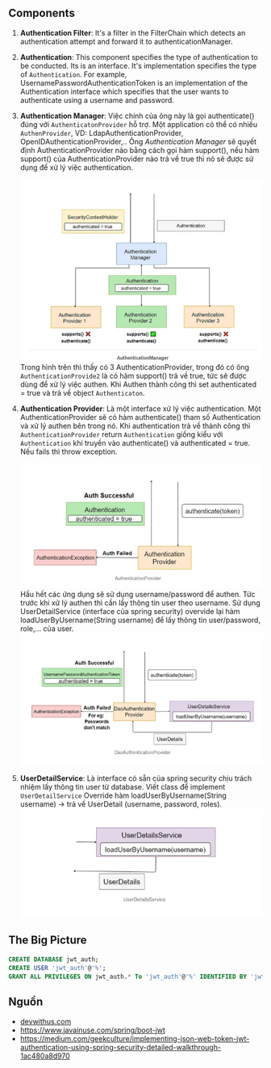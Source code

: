 ## Components

1. **Authentication Filter**: It's a filter in the FilterChain which detects an authentication attempt and forward it to authenticationManager.
2. **Authentication**: This component specifies the type of authentication to be conducted. Its is an interface. It's implementation specifies the type of `Authentication`. For example, UsernamePasswordAuthenticationToken is an implementation of the Authentication interface which specifies that the user wants to authenticate using a username and password.
3. **Authentication Manager**: Việc chính của ông này là gọi authenticate() đúng với `AuthenticatonProvider` hỗ trợ. Một application có thể có nhiều `AuthenProvider`, VD: LdapAuthenticationProvider, OpenIDAuthenticationProvider,.. Ông _Authentication Manager_ sẽ quyết định AuthenticationProvider nào bằng cách gọi hàm support(), nếu hàm support() của AuthenticationProvider nào trả về true thì nó sẽ được sử dụng để xử lý việc authentication.

    ![auth-1.png](imgs/auth-1.png)
    Trong hình trên thì thấy có 3 AuthenticationProvider, trong đó có ông `AuthenticationProvide2` là có hàm support() trả về true, tức sẽ được dùng để xử lý việc authen. Khi Authen thành công thì set authenticated = true và trả về object `Authenticaton`.

4. **Authentication Provider**: Là một interface xử lý việc authentication. Một AuthenticationProvider sẽ có hàm authenticate() tham số Authentication và xử lý authen bên trong nó. Khi authentication trả về thành công thì `AuthenticationProvider` return `Authentication` giống kiểu với `Authentication` khi truyền vào authenticate() và authenticated = true. Nếu fails thì throw exception.

    ![auth-1.png](imgs/auth-2.png)
    Hầu hết các ứng dụng sẽ sử dụng username/password để authen. Tức trước khi xử lý authen thì cần lấy thông tin user theo username. Sử dụng UserDetailService (interface của spring security) overvide lại hàm loadUserByUsername(String username) để lấy thông tin user/password, role,... của user.   
    ![auth-1.png](imgs/auth-3.png)
5. **UserDetailService**: Là interface có sẵn của spring security chịu trách nhiệm lấy thông tin user từ database. Viết class để implement `UserDetailService` Override hàm loadUserByUsername(String username) -> trả về UserDetail (username, password, roles).
    ![auth-1.png](imgs/auth-4.png)


## The Big Picture



```sql
CREATE DATABASE jwt_auth;
CREATE USER 'jwt_auth'@'%';
GRANT ALL PRIVILEGES ON jwt_auth.* To 'jwt_auth'@'%' IDENTIFIED BY 'jwtAuth';
```

## Nguồn
- [devwithus.com](https://devwithus.com/spring-boot-rest-api-security-jwt/)
- https://www.javainuse.com/spring/boot-jwt
- https://medium.com/geekculture/implementing-json-web-token-jwt-authentication-using-spring-security-detailed-walkthrough-1ac480a8d970